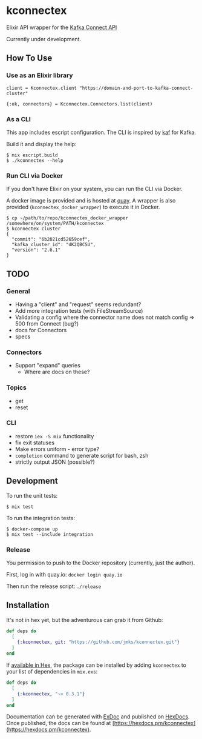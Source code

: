 # kconnectex

Elixir API wrapper for the [Kafka Connect API](https://docs.confluent.io/platform/current/connect/references/restapi.html)

Currently under development.

## How To Use

### Use as an Elixir library

```
client = Kconnectex.client "https://domain-and-port-to-kafka-connect-cluster"

{:ok, connectors} = Kconnectex.Connectors.list(client)
```

### As a CLI

This app includes escript configuration. The CLI is inspired by [kaf](https://github.com/birdayz/kaf) for Kafka.

Build it and display the help:

```
$ mix escript.build
$ ./kconnectex --help
```

### Run CLI via Docker

If you don't have Elixir on your system, you can run the CLI via Docker.

A docker image is provided and is hosted at [quay](https://www.quay.io).
A wrapper is also provided (`kconnectex_docker_wrapper`) to execute it in Docker.

```
$ cp ~/path/to/repo/kconnectex_docker_wrapper /somewhere/on/system/PATH/kconnectex
$ kconnectex cluster
{
  "commit": "6b2021cd52659cef",
  "kafka_cluster_id": "dK2QBCSU",
  "version": "2.6.1"
}
```

## TODO

### General
* Having a "client" and "request" seems redundant?
* Add more integration tests (with FileStreamSource)
* Validating a config where the connector name does not match config => 500 from Connect (bug?)
* docs for Connectors
* specs

### Connectors
* Support "expand" queries
  * Where are docs on these?

### Topics
* get
* reset

### CLI
* restore `iex -S mix` functionality
* fix exit statuses
* Make errors uniform - error type?
* `completion` command to generate script for bash, zsh
* strictly output JSON (possible?)

## Development

To run the unit tests:

```
$ mix test
```

To run the integration tests:

```
$ docker-compose up
$ mix test --include integration
```

### Release

You permission to push to the Docker repository (currently, just the author).

First, log in with quay.io: `docker login quay.io`

Then run the release script: `./release`

## Installation

It's not in hex yet, but the adventurous can grab it from Github:

```elixir
def deps do
  [
    {:kconnectex, git: "https://github.com/jmks/kconnectex.git"}
  ]
end
```

If [available in Hex](https://hex.pm/docs/publish), the package can be installed
by adding `kconnectex` to your list of dependencies in `mix.exs`:

```elixir
def deps do
  [
    {:kconnectex, "~> 0.3.1"}
  ]
end
```

Documentation can be generated with [ExDoc](https://github.com/elixir-lang/ex_doc)
and published on [HexDocs](https://hexdocs.pm). Once published, the docs can
be found at [https://hexdocs.pm/kconnectex](https://hexdocs.pm/kconnectex).

